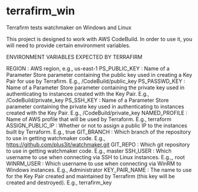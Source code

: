 # terrafirm_win
Terrafirm tests watchmaker on Windows and Linux

This project is designed to work with AWS CodeBuild. In order to use it, you will need to provide certain environment variables.

ENVIRONMENT VARIABLES EXPECTED BY TERRAFIRM

REGION            : AWS region, e.g., us-east-1
PS_PUBLIC_KEY     : Name of a Parameter Store parameter containing the public key used in creating a Key Pair for use by Terrafirm. E.g., /CodeBuild/public_key
PS_PASSWD_KEY     : Name of a Parameter Store parameter containing the private key used in authenticating to instances created with the Key Pair. E.g., /CodeBuild/private_key
PS_SSH_KEY        : Name of a Parameter Store parameter containing the private key used in authenticating to instances created with the Key Pair. E.g., /CodeBuild/private_key
NAMED_PROFILE     : Name of AWS profile that will be used by Terraform. E.g., terraform
ASSIGN_PUBLIC_IP  : Whether or not to assign a public IP to the instances built by Terraform. E.g., true
GIT_BRANCH        : Which branch of the repository to use in getting watchmaker code. E.g., https://github.com/plus3it/watchmaker.git
GIT_REPO          : Which git repository to use in getting watchmaker code. E.g., master
SSH_USER          : Which username to use when connecting via SSH to Linux instances. E.g.,, root
WINRM_USER        : Which username to use when connecting via WinRM to Windows instances. E.g., Administrator
KEY_PAIR_NAME     : The name to use for the Key Pair created and maintained by Terrafirm (this key will be created and destroyed). E.g., terrafirm_key
